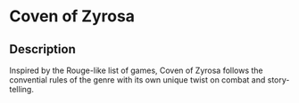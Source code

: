# Coven of Zyrosa


## Description

Inspired by the Rouge-like list of games, Coven of Zyrosa follows the convential rules of the genre with its own unique twist on combat and story-telling.

